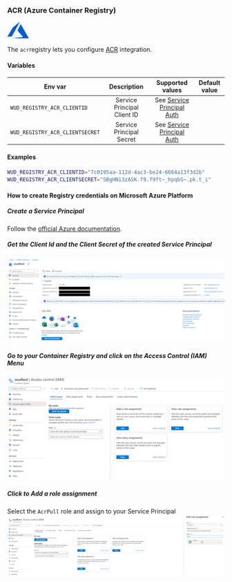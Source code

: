 ### ACR (Azure Container Registry)
![logo](azure.png)

The ```acr```registry lets you configure [ACR](https://azure.microsoft.com/services/container-registry/) integration.

#### Variables

| Env var                         | Description                 | Supported values                                                                                                                  | Default value |
| ------------------------------- |:---------------------------:|:---------------------------------------------------------------------------------------------------------------------------------:|:-------------:| 
| `WUD_REGISTRY_ACR_CLIENTID`     | Service Principal Client ID | See [Service Principal Auth](https://docs.microsoft.com/en-us/azure/container-registry/container-registry-auth-service-principal) |               |
| `WUD_REGISTRY_ACR_CLIENTSECRET` | Service Principal Secret    | See [Service Principal Auth](https://docs.microsoft.com/en-us/azure/container-registry/container-registry-auth-service-principal) |               |

#### Examples

```bash
WUD_REGISTRY_ACR_CLIENTID="7c0195aa-112d-4ac3-be24-6664a13f3d2b"
WUD_REGISTRY_ACR_CLIENTSECRET="SBgHNi3zA5K.f9.f9ft~_hpqbS~.pk.t_i"
```

#### How to create Registry credentials on Microsoft Azure Platform
##### Create a Service Principal
Follow the [official Azure documentation](https://docs.microsoft.com/azure/active-directory/develop/howto-create-service-principal-portal).

##### Get the Client Id and the Client Secret of the created Service Principal
![image](acr_01.png)

##### Go to your Container Registry and click on the Access Control (IAM) Menu
![image](acr_02.png)

##### Click to Add a role assignment
Select the `AcrPull` role and assign to your Service Principal
![image](acr_03.png)
